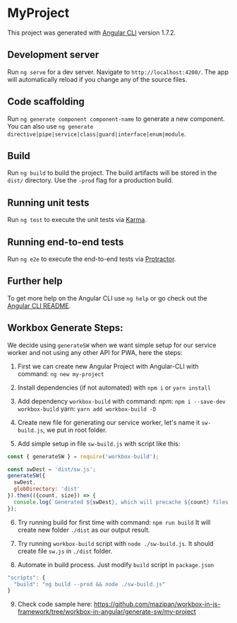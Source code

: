 # MyProject

This project was generated with [Angular CLI](https://github.com/angular/angular-cli) version 1.7.2.

## Development server

Run `ng serve` for a dev server. Navigate to `http://localhost:4200/`. The app will automatically reload if you change any of the source files.

## Code scaffolding

Run `ng generate component component-name` to generate a new component. You can also use `ng generate directive|pipe|service|class|guard|interface|enum|module`.

## Build

Run `ng build` to build the project. The build artifacts will be stored in the `dist/` directory. Use the `-prod` flag for a production build.

## Running unit tests

Run `ng test` to execute the unit tests via [Karma](https://karma-runner.github.io).

## Running end-to-end tests

Run `ng e2e` to execute the end-to-end tests via [Protractor](http://www.protractortest.org/).

## Further help

To get more help on the Angular CLI use `ng help` or go check out the [Angular CLI README](https://github.com/angular/angular-cli/blob/master/README.md).

## Workbox Generate Steps:

We decide using `generateSW` when we want simple setup for our service worker and not using any other API for PWA, here the steps:

1. First we can create new Angular Project with Angular-CLI with command: `ng new my-project`

2. Install dependencies (if not automated) with `npm i` or `yarn install`

3. Add dependency `workbox-build` with command:
   npm: `npm i --save-dev workbox-build`
   yarn: `yarn add workbox-build -D`

4. Create new file for generating our service worker, let's name it `sw-build.js`, we put in root folder.

5. Add simple setup in file `sw-build.js` with script like this:

  ```js
  const { generateSW } = require('workbox-build');

  const swDest = 'dist/sw.js';
  generateSW({
    swDest,
    globDirectory: 'dist'
  }).then(({count, size}) => {
    console.log(`Generated ${swDest}, which will precache ${count} files, totaling ${size} bytes.`);
  });
  ```

6. Try running build for first time with command: `npm run build`
  It will create new folder `./dist` as our output result.

7. Try running `workbox-build` script with `node ./sw-build.js`.
  It should create file `sw.js` in `./dist` folder.

8. Automate in build process. Just modify `build` script in `package.json`

  ```js
  "scripts": {
    "build": "ng build --prod && node ./sw-build.js"
  }
  ```

9. Check code sample here: https://github.com/mazipan/workbox-in-js-framework/tree/workbox-in-angular/generate-sw/my-project

